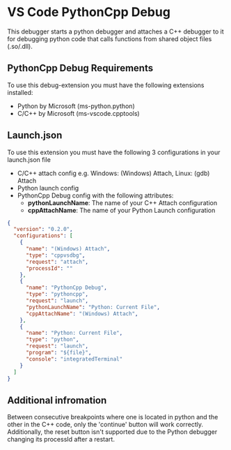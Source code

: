 # VS Code PythonCpp Debug

This debugger starts a python debugger and attaches a C++ debugger to it for debugging python code that calls functions from shared object files (.so/.dll).


## PythonCpp Debug Requirements

To use this debug-extension you must have the following extensions installed:
* Python by Microsoft (ms-python.python)
* C/C++ by Microsoft (ms-vscode.cpptools)

## Launch.json

To use this extension you must have the following 3 configurations in your launch.json file
* C/C++ attach config e.g. Windows: (Windows) Attach, Linux: (gdb) Attach
* Python launch config
* PythonCpp Debug config with the following attributes:
  - **pythonLaunchName**: The name of your C++ Attach configuration
  - **cppAttachName**: The name of your Python Launch configuration

```json
{
  "version": "0.2.0",
  "configurations": [
    {
      "name": "(Windows) Attach",
      "type": "cppvsdbg",
      "request": "attach",
      "processId": ""
    },
    {
      "name": "PythonCpp Debug",
      "type": "pythoncpp",
      "request": "launch",
      "pythonLaunchName": "Python: Current File",
      "cppAttachName": "(Windows) Attach",
    },
    {
      "name": "Python: Current File",
      "type": "python",
      "request": "launch",
      "program": "${file}",
      "console": "integratedTerminal"
    }
  ]
}

```

## Additional infromation

Between consecutive breakpoints where one is located in python and the other in the C++ code, only the 'continue' button will work correctly.
Additionally, the reset button isn't supported due to the Python debugger changing its processId after a restart. 
